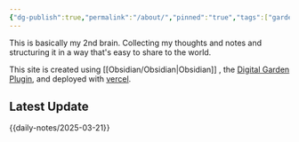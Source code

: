 ```yaml
---
{"dg-publish":true,"permalink":"/about/","pinned":"true","tags":["gardenEntry"]}
---
```



This is basically my 2nd brain. Collecting my thoughts and notes and structuring it in a way that's easy to share to the world. 

This site is created using [[Obsidian/Obsidian|Obsidian]] , the [Digital Garden Plugin](https://dg-docs.ole.dev/), and deployed with [vercel](https://vercel.com/). 

## Latest Update
{{daily-notes/2025-03-21}}

